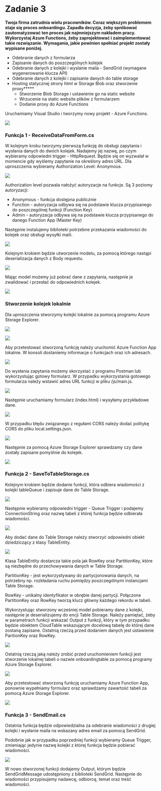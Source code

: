# Zadanie 3

**Twoja firma zatrudnia wielu pracowników. Coraz większym problemem staje się proces onboardingu. Zapadła decyzja, żeby spróbować zautomatyzować ten proces jak najmniejszym nakładem pracy. Wykorzystaj Azure Functions, żeby zaprojektować i zaimplementować takie rozwiązanie. Wymagania, jakie powinien spełniać projekt zostały wypisane poniżej.**

* Odebranie danych z formularza 
* Zapisanie danych do poszczególnych kolejek 
* Odebranie danych z kolejki i wyslanie maila - SendGrid \(wymagane wygenerowanie klucza API\) 
* Odebranie danych z kolejki i zapisanie danych do table storage 
* Hosting statycznej strony html w Storage Blob oraz stworzenie proxy**\***
  * Stworzenie Blob Storage i ustawienie go na static website 
  * Wrzucenie na static website plików z formularzem 
  * Dodanie proxy do Azure Functions

Uruchamiamy Visual Studio i tworzymy nowy projekt - Azure Functions.

![](../../.gitbook/assets/image%20%282%29.png)

### Funkcja 1 - ReceiveDataFromForm.cs

W kolejnym kroku tworzymy pierwszą funkcję do obsługi zapytania i wysłania danych do dwóch kolejek. Nadajemy jej nazwę, po czym wybieramy odpowiedni trigger - HttpRequest. Będzie się on wyzwalał w momencie gdy wyślemy zapytanie na określony adres URL. Dla uproszczenia wybieramy Authorization Level: Anonymous.

![](../../.gitbook/assets/functions-ex3-1.png)

Authorization level pozwala nałożyć autoryzacje na funkcje. Są 3 poziomy autoryzacji:

* Anonymous - funkcja dostępna publicznie
* Function - autoryzacja odbywa się na podstawie klucza przypisanego do poszczególnej funkcji \(Function Key\)
* Admin - autoryzacja odbywa się na podstawie klucza przypisanego do danego Function App \(Master Key\) 

Następnie instalujemy biblioteki potrzebne przekazania wiadomości do kolejek oraz obsługi wysyłki maili.

![](../../.gitbook/assets/image%20%2848%29.png)

Kolejnym krokiem będzie utworzenie modelu, za pomocą którego nastąpi deserializacja danych z Body requestu.

![](../../.gitbook/assets/image%20%2839%29.png)

Mając model możemy już pobrać dane z zapytania, następnie je zwalidować i przesłać do odpowiednich kolejek.

![](../../.gitbook/assets/image%20%2842%29.png)

### Stworzenie kolejek lokalnie

Dla uproszczenia stworzymy kolejki lokalnie za pomocą programu Azure Storage Explorer.



![](../../.gitbook/assets/image%20%2827%29.png)

![](../../.gitbook/assets/image%20%2811%29.png)

Aby przetestować stworzoną funkcję należy uruchomić Azure Function App lokalnie. W konsoli dostaniemy informacje o funkcjach oraz ich adresach.

![](../../.gitbook/assets/image%20%2824%29.png)

Do wysłania zapytania możemy skorzystać z programu Postman lub wykorzystując gotowy formularz. W przypadku wykorzystania gotowego formularza należy wstawić adres URL funkcji w pliku /js/main.js.

![](../../.gitbook/assets/image%20%2843%29.png)

Następnie uruchamiamy formularz \(index.html\) i wysyłamy przykładowe dane.

![](../../.gitbook/assets/image%20%2837%29.png)

W przypadku błędu związanego z regułami CORS należy dodać politykę CORS do pliku local.settings.json.

![](../../.gitbook/assets/image%20%2853%29.png)

Następnie za pomocą Azure Storage Explorer sprawdzamy czy dane zostały zapisane pomyślnie do kolejek.

![](../../.gitbook/assets/image%20%286%29.png)

### Funkcja 2 - SaveToTableStorage.cs

Kolejnym krokiem będzie dodanie funkcji, która odbiera wiadomości z kolejki tableQueue i zapisuje dane do Table Storage.

![](../../.gitbook/assets/image%20%2838%29.png)

Następnie wybieramy odpowiedni trigger - Queue Trigger i podajemy ConnectionString oraz nazwę tabeli z której funkcja będzie odbierała wiadomości.

![](../../.gitbook/assets/image%20%2841%29.png)

Aby dodać dane do Table Storage należy stworzyć odpowiedni obiekt dziedziczący z klasy TableEntity.

![](../../.gitbook/assets/image%20%2819%29.png)

Klasa TableEntity dostarcza takie pola jak RowKey oraz PartitionKey, które są niezbędne do przechowywania danych w Table Storage.

PartitionKey - jest wykorzystywany do partycjonowania danych, na potrzebny np. rozkładania ruchu pomiędzy poszczególnymi instancjami Table Storage.

RowKey - unikalny identyfikator w obrębie danej partycji. Połączone PartitionKey oraz RowKey tworzą klucz główny każdego rekordu w tabeli.

Wykorzystując stworzony wcześniej model pobieramy dane z kolejki, następnie je deserializujemy do encji Table Storage. Należy pamiętać, żeby w parametrach funkcji wskazać Output z funkcji, który w tym przypadku będzie obiektem CloudTable wskazującym docelową tabelę do której dane zostaną zapisane. Ostatnią rzeczą przed dodaniem danych jest ustawienie ParitionKey oraz RowKey. 

![](../../.gitbook/assets/image%20%2813%29.png)

Ostatnią rzeczą jaką należy zrobić przed uruchomieniem funkcji jest stworzenie lokalnej tabeli o nazwie onboardingtable za pomocą programy Azure Storage Explorer.

![](../../.gitbook/assets/image%20%284%29.png)

Aby przetestować stworzoną funkcję uruchamiamy Azure Function App, ponownie wypełniamy formularz oraz sprawdzamy zawartość tabeli za pomocą Azure Storage Explorer.

![](../../.gitbook/assets/image%20%2844%29.png)

### Funkcja 3 - SendEmail.cs

Ostatnia funkcja będzie odpowiedzialna za odebranie wiadomości z drugiej kolejki i wysłanie maila na wskazany adres email za pomocą SendGrid.

Podobnie jak w przypadku poprzedniej funkcji wybieramy Queue Trigger, zmieniając jedynie nazwę kolejki z której funkcja będzie pobierać wiadomości.

![](../../.gitbook/assets/image%20%2810%29.png)

W nowo stworzonej funkcji dodajemy Output, którym będzie SendGridMessage udostępniony z biblioteki SendGrid. Następnie do wiadomości przypisujemy nadawcę, odbiorcę, temat oraz treść wiadomości.

